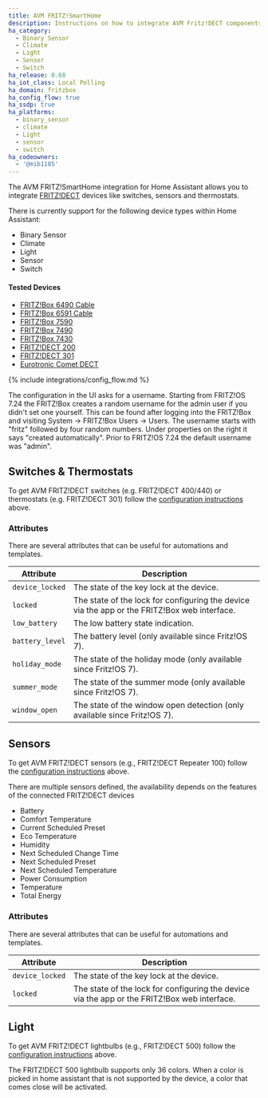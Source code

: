 ```yaml
---
title: AVM FRITZ!SmartHome
description: Instructions on how to integrate AVM Fritz!DECT components into Home Assistant.
ha_category:
  - Binary Sensor
  - Climate
  - Light
  - Sensor
  - Switch
ha_release: 0.68
ha_iot_class: Local Polling
ha_domain: fritzbox
ha_config_flow: true
ha_ssdp: true
ha_platforms:
  - binary_sensor
  - climate
  - Light
  - sensor
  - switch
ha_codeowners:
  - '@mib1185'
---
```


The AVM FRITZ!SmartHome integration for Home Assistant allows you to integrate [FRITZ!DECT](https://en.avm.de/products/fritzdect/) devices like switches, sensors and thermostats.

There is currently support for the following device types within Home Assistant:

- Binary Sensor
- Climate
- Light
- Sensor
- Switch

#### Tested Devices

- [FRITZ!Box 6490 Cable](https://en.avm.de/products/fritzbox/fritzbox-6490-cable/)
- [FRITZ!Box 6591 Cable](https://en.avm.de/products/fritzbox/fritzbox-6591-cable/)
- [FRITZ!Box 7590](https://en.avm.de/products/fritzbox/fritzbox-7590/)
- [FRITZ!Box 7490](https://en.avm.de/service/fritzbox/fritzbox-7490/overview/)
- [FRITZ!Box 7430](https://en.avm.de/service/fritzbox/fritzbox-7430/overview/)
- [FRITZ!DECT 200](https://en.avm.de/products/fritzdect/fritzdect-200/)
- [FRITZ!DECT 301](https://en.avm.de/products/fritzdect/fritzdect-301/)
- [Eurotronic Comet DECT](https://eurotronic.org/produkte/elektronische-heizkoerperthermostate/sparmatic-comet/)

{% include integrations/config_flow.md %}

<div class='note'>
The configuration in the UI asks for a username. Starting from FRITZ!OS 7.24 the FRITZ!Box creates a random username for the admin user if you didn't set one yourself. This can be found after logging into the FRITZ!Box and visiting System -> FRITZ!Box Users -> Users. The username starts with "fritz" followed by four random numbers. Under properties on the right it says "created automatically". Prior to FRITZ!OS 7.24 the default username was "admin".
</div>

## Switches & Thermostats

To get AVM FRITZ!DECT switches (e.g. FRITZ!DECT 400/440) or thermostats (e.g. FRITZ!DECT 301) follow the [configuration instructions](#configuration) above.

### Attributes

There are several attributes that can be useful for automations and templates.

| Attribute | Description |
| --------- | ----------- |
| `device_locked` | The state of the key lock at the device.
| `locked` | The state of the lock for configuring the device via the app or the FRITZ!Box web interface.
| `low_battery` | The low battery state indication.
| `battery_level` | The battery level (only available since Fritz!OS 7).
| `holiday_mode` | The state of the holiday mode (only available since Fritz!OS 7).
| `summer_mode` | The state of the summer mode (only available since Fritz!OS 7).
| `window_open` | The state of the window open detection (only available since Fritz!OS 7).

## Sensors

To get AVM FRITZ!DECT sensors (e.g.,  FRITZ!DECT Repeater 100) follow the [configuration instructions](#configuration) above.

There are multiple sensors defined, the availability depends on the features of the connected FRITZ!DECT devices

- Battery
- Comfort Temperature
- Current Scheduled Preset
- Eco Temperature
- Humidity
- Next Scheduled Change Time
- Next Scheduled Preset
- Next Scheduled Temperature
- Power Consumption
- Temperature
- Total Energy

### Attributes

There are several attributes that can be useful for automations and templates.

| Attribute | Description |
| --------- | ----------- |
| `device_locked` | The state of the key lock at the device.
| `locked` | The state of the lock for configuring the device via the app or the FRITZ!Box web interface.

## Light

To get AVM FRITZ!DECT lightbulbs (e.g., FRITZ!DECT 500) follow the [configuration instructions](#configuration) above.

<div class='note'>
The FRITZ!DECT 500 lightbulb supports only 36 colors. When a color is picked in home assistant that is not supported by the device, a color that comes close will be activated.
</div>
